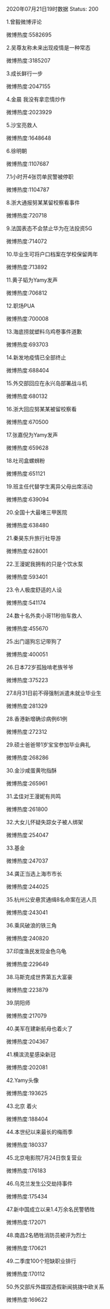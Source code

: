 2020年07月21日19时数据
Status: 200

1.曾毅微博评论

微博热度:5582695

2.吴尊友称未来出现疫情是一种常态

微博热度:3185207

3.成长鲜行一步

微博热度:2047155

4.金晨 我没有拿恋情炒作

微博热度:2023929

5.沙宝亮救人

微博热度:1648648

6.徐明朝

微博热度:1107687

7.1小时开4张罚单民警被停职

微博热度:1104787

8.浙大通报努某某留校察看事件

微博热度:720718

9.法国表态不会禁止华为在法投资5G

微博热度:714072

10.毕业生可将户口档案在学校保留两年

微博热度:713892

11.黄子韬为Yamy发声

微博热度:706812

12.职场PUA

微博热度:700008

13.海底捞就塑料乌鸡卷事件道歉

微博热度:693703

14.新发地疫情已全部终止

微博热度:688404

15.外交部回应在永兴岛部署战斗机

微博热度:680132

16.浙大回应努某某被留校察看

微博热度:670500

17.张嘉倪为Yamy发声

微博热度:659628

18.吐司盒螺蛳粉

微博热度:651121

19.班主任代替学生离异父母出席活动

微博热度:639094

20.全国十大最堵三甲医院

微博热度:638480

21.秦昊东升旅行社导游

微博热度:628001

22.王漫妮我拥有的只是个饮水泵

微博热度:593401

23.令人极度舒适的人设

微博热度:541174

24.数十名外卖小哥11秒抬车救人

微博热度:455670

25.出门遛狗忘记带狗了

微博热度:400051

26.日本72岁孤独啃老族爷爷

微博热度:375223

27.8月31日前不得强制派遣未就业毕业生

微博热度:281329

28.香港新增确诊病例61例

微博热度:272312

29.硕士爸爸带1岁宝宝参加毕业典礼

微博热度:268286

30.金沙咸蛋黄吮指酥

微博热度:265961

31.孟佳对王漫妮有共鸣

微博热度:261800

32.大女儿怀疑失踪女子被人绑架

微博热度:254047

33.基金

微博热度:247037

34.龚正当选上海市市长

微博热度:244025

35.杭州公安悬赏通缉8名命案在逃人员

微博热度:243041

36.乘风破浪的铁三角

微博热度:240820

37.印度渔民发现金色乌龟

微博热度:229649

38.马斯克成世界第五大富豪

微博热度:223879

39.阴阳师

微博热度:217079

40.美军在建新航母也着火了

微博热度:204367

41.横滨流星感染新冠

微博热度:202081

42.Yamy头像

微博热度:193625

43.北京 着火

微博热度:188404

44.本世纪以来最长的梅雨季

微博热度:180337

45.北京电影院7月24日恢复营业

微博热度:176183

46.乌克兰发生公交劫持事件

微博热度:175434

47.新中国成立以来1.4万余名民警牺牲

微博热度:172071

48.南昌2名牺牲消防员被评为烈士

微博热度:170621

49.二季度100个短缺职业排行

微博热度:170112

50.外交部斥外媒捏造假新闻挑拨中欧关系

微博热度:169622

